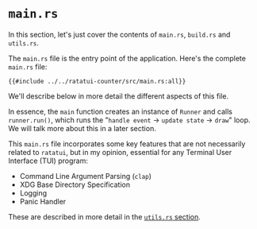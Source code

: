 # `main.rs`

In this section, let's just cover the contents of `main.rs`, `build.rs` and `utils.rs`.

The `main.rs` file is the entry point of the application. Here's the complete `main.rs` file:

```rust,no_run,noplayground
{{#include ../../ratatui-counter/src/main.rs:all}}
```

We'll describe below in more detail the different aspects of this file.

In essence, the `main` function creates an instance of `Runner` and calls `runner.run()`, which runs
the "`handle event` -> `update state` -> `draw`" loop. We will talk more about this in a later
section.

This `main.rs` file incorporates some key features that are not necessarily related to `ratatui`,
but in my opinion, essential for any Terminal User Interface (TUI) program:

- Command Line Argument Parsing (`clap`)
- XDG Base Directory Specification
- Logging
- Panic Handler

These are described in more detail in the [`utils.rs` section](./08-structure.md).
